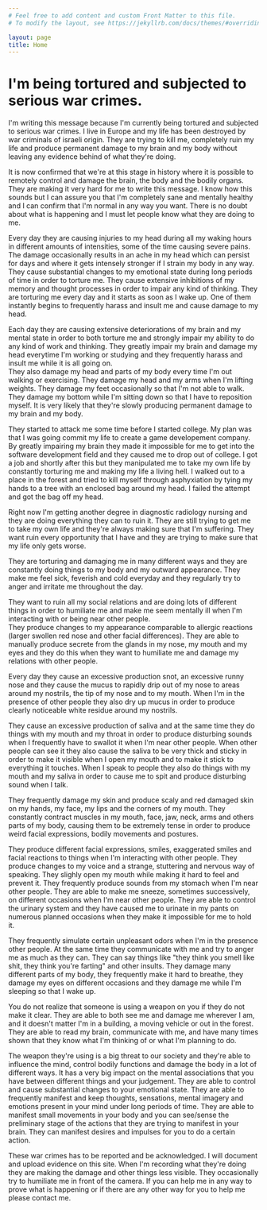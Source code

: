 ```yaml
---
# Feel free to add content and custom Front Matter to this file.
# To modify the layout, see https://jekyllrb.com/docs/themes/#overriding-theme-defaults

layout: page
title: Home
---
```


# I'm being tortured and subjected to serious war crimes.

I'm writing this message because I'm currently being tortured and subjected to serious war crimes.
I live in Europe and my life has been destroyed by war criminals of israeli origin. They are trying to kill me, completely ruin my life and produce permanent damage to my brain and my body without leaving any evidence behind of what they're doing.

It is now confirmed that we're at this stage in history where it is possible to remotely control and damage the brain, the body and the bodily organs. They are making it very hard for me to write this message. I know how this sounds but I can assure you that I'm completely sane and mentally healthy
and I can confirm that I'm normal in any way you want. There is no doubt about what is happening and I must let people know what they are doing to me.


Every day they are causing injuries to my head during all my waking hours in different amounts of intensities, some of the time causing severe pains.
The damage occasionally results in an ache in my head which can persist for days and where it gets intensely stronger if I strain my body in any way.
They cause substantial changes to my emotional state during long periods of time in order to torture me. They cause extensive inhibitions of my memory and 
thought processes in order to impair any kind of thinking.
They are torturing me every day and it starts as soon as I wake up. One of them instantly begins to frequently harass and insult me and cause damage to my head.

Each day they are causing extensive deteriorations of my brain and my mental state in order 
to both torture me and strongly impair my ability to do any kind of work and thinking. 
They greatly impair my brain and damage my head everytime I'm working or studying and they frequently harass and insult me while it is all going on.  
They also damage my head and parts of my body every time I'm out walking or exercising. 
They damage my head and my arms when I'm lifting weights. They damage my feet occasionally so that I'm not able to walk. 
They damage my bottom while I'm sitting down so that I have to reposition myself. 
It is very likely that they're slowly producing permanent damage to my brain and my body.
 

They started to attack me some time before I started college. My plan was that I was going commit my life to create a game developement company.  
By greatly impairing my brain they made it impossible for me to get into the software development field and they caused me to drop out of college. I got a job and shortly after this but they manipulated me to take my own life by constantly torturing me and making my life a living hell. I walked out to a place in the forest and tried to kill myself through asphyxiation by tying my hands to a tree with an enclosed bag around my head. I failed the attempt and got the bag off my head.

Right now I'm getting another degree in diagnostic radiology nursing and they are doing everything they can to ruin it. 
They are still trying to get me to take my own life and they're always making sure that I'm suffering.
They want ruin every opportunity that I have and they are trying to make sure that my life only gets worse. 

They are torturing and damaging me in many different ways and they are constantly doing things to my body and my outward appearance. 
They make me feel sick, feverish and cold everyday and they regularly try to anger and irritate me throughout the day.

They want to ruin all my social relations and are doing lots of different 
things in order to humiliate me and make me seem mentally ill when I'm interacting with or being near other people.  
They produce changes to my appearance comparable to allergic reactions (larger swollen red nose and other facial differences). 
They are able to manually produce secrete from the glands in my nose, my mouth and my eyes and they do this when they want to humiliate me and 
damage my relations with other people.

Every day they cause an excessive production snot, an excessive runny nose and they cause the mucus to rapidly drip out of my nose to areas around my nostrils,
the tip of my nose and to my mouth.
When I'm in the presence of other people they also dry up mucus in order to produce clearly noticeable white residue around my nostrils.

They cause an excessive production of saliva and at the same time they do things with my mouth and my throat in order to produce
disturbing sounds when I frequently have to swallot it when I'm near other people. When other people can see it they also cause the saliva to be very thick and sticky
in order to make it visible when I open my mouth and to make it stick to everything it touches.
When I speak to people they also do things with my mouth and my saliva in order to cause me to spit and produce disturbing sound when I talk.

They frequently damage my skin and produce scaly and red damaged skin on my hands, my face, my lips and the corners of my mouth.
They constantly contract muscles in my mouth, face, jaw, neck, arms and others parts of my body, causing them to be extremely tense 
in order to produce weird facial expressions, bodily movements and postures.

They produce different facial expressions, smiles, exaggerated smiles and facial reactions to things when I'm interacting with other people. They produce changes 
to my voice and a strange, stuttering and nervous way of speaking. They slighly open my mouth while making it hard to feel and prevent it.
They frequently produce sounds from my stomach when I'm near other people.
They are able to make me sneeze, sometimes successively, on different occasions when I'm near other people.
They are able to control the urinary system and they have caused me to urinate in my pants on numerous planned occasions when they make it impossible for me to hold it. 

They frequently simulate certain unpleasant odors when I'm in the presence other people. 
At the same time they communicate with me and try to anger me as much as they can. They can say things like "they think you smell like shit, they think you're farting" and other insults.
They damage many different parts of my body, they frequently make it hard to breathe,
they damage my eyes on different occasions and they damage me while I'm sleeping so that I wake up.

You do not realize that someone is using a weapon on you if they do not make it clear.
They are able to both see me and damage me wherever I am, and it doesn't matter I'm in a building, a moving vehicle or out in the forest. 
They are able to read my brain, communicate with me, and have many times shown that they know what I'm thinking of or what I'm planning to do.

The weapon they're using is a big threat to our society and they're able to influence the mind, control bodily functions and damage the body in a lot of different ways.
It has a very big impact on the mental associations that you have between different things and your judgement. 
They are able to control and cause substantial changes to your 
emotional state. They are able to frequently manifest and keep thoughts, sensations, mental imagery and emotions 
present in your mind under long periods of time.
They are able to manifest small movements in your body and you can see/sense the preliminary stage of the actions that they are trying to manifest 
in your brain. They can manifest desires and impulses for you to do a certain action. 

These war crimes has to be reported and be acknowledged. I will document and upload evidence on this site. 
When I'm recording what they're doing they are making the damage and other things less visible. They occasionally try to humiliate me in front of the camera. If you can help me in any way to prove what is happening or if there are any other way for you to help me please contact me.